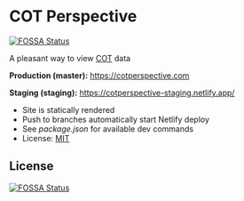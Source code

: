# COT Perspective
[![FOSSA Status](https://app.fossa.com/api/projects/git%2Bgithub.com%2Fbrbull%2Fcotperspective.svg?type=shield)](https://app.fossa.com/projects/git%2Bgithub.com%2Fbrbull%2Fcotperspective?ref=badge_shield)


A pleasant way to view [COT][COT] data

**Production (master):** https://cotperspective.com

**Staging (staging):** https://cotperspective-staging.netlify.app/

- Site is statically rendered
- Push to branches automatically start Netlify deploy
- See *package.json* for available dev commands
- License: [MIT][MIT]


[COT]: https://www.cftc.gov/MarketReports/CommitmentsofTraders/index.htm

[MIT]: ./LICENSE


## License
[![FOSSA Status](https://app.fossa.com/api/projects/git%2Bgithub.com%2Fbrbull%2Fcotperspective.svg?type=large)](https://app.fossa.com/projects/git%2Bgithub.com%2Fbrbull%2Fcotperspective?ref=badge_large)